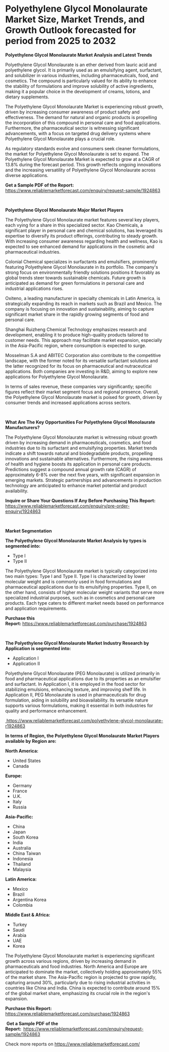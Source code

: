 <p><h1>Polyethylene Glycol Monolaurate Market Size, Market Trends, and Growth Outlook forecasted for period from 2025 to 2032</h1></p><p><strong>Polyethylene Glycol Monolaurate Market Analysis and Latest Trends</strong></p>
<p><p>Polyethylene Glycol Monolaurate is an ether derived from lauric acid and polyethylene glycol. It is primarily used as an emulsifying agent, surfactant, and solubilizer in various industries, including pharmaceuticals, food, and cosmetics. The compound is particularly valued for its ability to enhance the stability of formulations and improve solubility of active ingredients, making it a popular choice in the development of creams, lotions, and dietary supplements.</p><p>The Polyethylene Glycol Monolaurate Market is experiencing robust growth, driven by increasing consumer awareness of product safety and effectiveness. The demand for natural and organic products is propelling the incorporation of this compound in personal care and food applications. Furthermore, the pharmaceutical sector is witnessing significant advancements, with a focus on targeted drug delivery systems where Polyethylene Glycol Monolaurate plays a crucial role.</p><p>As regulatory standards evolve and consumers seek cleaner formulations, the market for Polyethylene Glycol Monolaurate is set to expand. The Polyethylene Glycol Monolaurate Market is expected to grow at a CAGR of 13.8% during the forecast period. This growth reflects ongoing innovations and the increasing versatility of Polyethylene Glycol Monolaurate across diverse applications.</p></p>
<p><strong>Get a Sample PDF of the Report:&nbsp;</strong> <a href="https://www.reliablemarketforecast.com/enquiry/request-sample/1924863?utm_campaign=3324&utm_medium=2&utm_source=Github&utm_content=ia&utm_term=28032025&utm_id=polyethylene-glycol-monolaurate">https://www.reliablemarketforecast.com/enquiry/request-sample/1924863</a></p>
<p>&nbsp;</p>
<p><strong>Polyethylene Glycol Monolaurate Major Market Players</strong></p>
<p><p>The Polyethylene Glycol Monolaurate market features several key players, each vying for a share in this specialized sector. Kao Chemicals, a significant player in personal care and chemical solutions, has leveraged its expertise to diversify its product offerings, contributing to steady growth. With increasing consumer awareness regarding health and wellness, Kao is expected to see enhanced demand for applications in the cosmetic and pharmaceutical industries.</p><p>Colonial Chemical specializes in surfactants and emulsifiers, prominently featuring Polyethylene Glycol Monolaurate in its portfolio. The company's strong focus on environmentally friendly solutions positions it favorably as global trends steer towards sustainable chemicals. Future growth is anticipated as demand for green formulations in personal care and industrial applications rises.</p><p>Oxiteno, a leading manufacturer in specialty chemicals in Latin America, is strategically expanding its reach in markets such as Brazil and Mexico. The company is focusing on innovation and sustainability, aiming to capture significant market share in the rapidly growing segments of food and personal care.</p><p>Shanghai Ruizheng Chemical Technology emphasizes research and development, enabling it to produce high-quality products tailored to customer needs. This approach may facilitate market expansion, especially in the Asia-Pacific region, where consumption is expected to surge.</p><p>Mosselman S.A and ABITEC Corporation also contribute to the competitive landscape, with the former noted for its versatile surfactant solutions and the latter recognized for its focus on pharmaceutical and nutraceutical applications. Both companies are investing in R&D, aiming to explore new applications for Polyethylene Glycol Monolaurate.</p><p>In terms of sales revenue, these companies vary significantly; specific figures reflect their market segment focus and regional presence. Overall, the Polyethylene Glycol Monolaurate market is poised for growth, driven by consumer trends and increased applications across sectors.</p></p>
<p>&nbsp;</p>
<p><strong>What Are The Key Opportunities For Polyethylene Glycol Monolaurate Manufacturers?</strong></p>
<p><p>The Polyethylene Glycol Monolaurate market is witnessing robust growth driven by increasing demand in pharmaceuticals, cosmetics, and food industries due to its surfactant and emulsifying properties. Market trends indicate a shift towards natural and biodegradable products, propelling innovations and sustainable alternatives. Furthermore, the rising awareness of health and hygiene boosts its application in personal care products. Predictions suggest a compound annual growth rate (CAGR) of approximately 6-8% over the next five years, with significant expansion in emerging markets. Strategic partnerships and advancements in production technology are anticipated to enhance market potential and product availability.</p></p>
<p><strong>Inquire or Share Your Questions If Any Before Purchasing This Report:</strong> <a href="https://www.reliablemarketforecast.com/enquiry/pre-order-enquiry/1924863?utm_campaign=3324&utm_medium=2&utm_source=Github&utm_content=ia&utm_term=28032025&utm_id=polyethylene-glycol-monolaurate">https://www.reliablemarketforecast.com/enquiry/pre-order-enquiry/1924863</a></p>
<p>&nbsp;</p>
<p><strong>Market Segmentation</strong></p>
<p><strong>The Polyethylene Glycol Monolaurate Market Analysis by types is segmented into:</strong></p>
<p><ul><li>Type I</li><li>Type II</li></ul></p>
<p><p>The Polyethylene Glycol Monolaurate market is typically categorized into two main types: Type I and Type II. Type I is characterized by lower molecular weight and is commonly used in food formulations and pharmaceutical applications due to its emulsifying properties. Type II, on the other hand, consists of higher molecular weight variants that serve more specialized industrial purposes, such as in cosmetics and personal care products. Each type caters to different market needs based on performance and application requirements.</p></p>
<p><strong>Purchase this Report:&nbsp;</strong><a href="https://www.reliablemarketforecast.com/purchase/1924863?utm_campaign=3324&utm_medium=2&utm_source=Github&utm_content=ia&utm_term=28032025&utm_id=polyethylene-glycol-monolaurate">https://www.reliablemarketforecast.com/purchase/1924863</a></p>
<p>&nbsp;</p>
<p><strong>The Polyethylene Glycol Monolaurate Market Industry Research by Application is segmented into:</strong></p>
<p><ul><li>Application I</li><li>Application II</li></ul></p>
<p><p>Polyethylene Glycol Monolaurate (PEG Monolaurate) is utilized primarily in food and pharmaceutical applications due to its properties as an emulsifier and surfactant. In Application I, it is employed in the food sector for stabilizing emulsions, enhancing texture, and improving shelf life. In Application II, PEG Monolaurate is used in pharmaceuticals for drug formulation, aiding in solubility and bioavailability. Its versatile nature supports various formulations, making it essential in both industries for quality and performance enhancement.</p></p>
<p><a href="https://www.reliablemarketforecast.com/polyethylene-glycol-monolaurate-r1924863?utm_campaign=3324&utm_medium=2&utm_source=Github&utm_content=ia&utm_term=28032025&utm_id=polyethylene-glycol-monolaurate">&nbsp;https://www.reliablemarketforecast.com/polyethylene-glycol-monolaurate-r1924863</a></p>
<p><strong>In terms of Region, the Polyethylene Glycol Monolaurate Market Players available by Region are:</strong></p>
<p>
    <p> <strong> North America: </strong>
        <ul>
            <li>United States</li>
            <li>Canada</li>
        </ul>
        </p> 
    <p> <strong> Europe: </strong>
        <ul>
            <li>Germany</li>
            <li>France</li>
            <li>U.K.</li>
            <li>Italy</li>
            <li>Russia</li>
        </ul>
        </p> 
    <p> <strong> Asia-Pacific: </strong>
        <ul>
            <li>China</li>
            <li>Japan</li>
            <li>South Korea</li>
            <li>India</li>
            <li>Australia</li>
            <li>China Taiwan</li>
            <li>Indonesia</li>
            <li>Thailand</li>
            <li>Malaysia</li>
        </ul>
        </p> 
    <p> <strong> Latin America: </strong>
        <ul>
            <li>Mexico</li>
            <li>Brazil</li>
            <li>Argentina Korea</li>
            <li>Colombia</li>
        </ul>
        </p> 
    <p> <strong> Middle East & Africa: </strong>
        <ul>
            <li>Turkey</li>
            <li>Saudi</li>
            <li>Arabia</li>
            <li>UAE</li>
            <li>Korea</li>
        </ul>
    </p>
    </p>
<p><p>The Polyethylene Glycol Monolaurate market is experiencing significant growth across various regions, driven by increasing demand in pharmaceuticals and food industries. North America and Europe are anticipated to dominate the market, collectively holding approximately 55% of the market share. The Asia-Pacific region is projected to grow rapidly, capturing around 30%, particularly due to rising industrial activities in countries like China and India. China is expected to contribute around 15% of the global market share, emphasizing its crucial role in the region's expansion.</p></p>
<p><strong>Purchase this Report: </strong><a href="https://www.reliablemarketforecast.com/purchase/1924863?utm_campaign=3324&utm_medium=2&utm_source=Github&utm_content=ia&utm_term=28032025&utm_id=polyethylene-glycol-monolaurate">https://www.reliablemarketforecast.com/purchase/1924863</a></p>
<p>&nbsp;<strong>Get a Sample PDF of the Report:&nbsp;&nbsp;</strong><a href="https://www.reliablemarketforecast.com/enquiry/request-sample/1924863?utm_campaign=3324&utm_medium=2&utm_source=Github&utm_content=ia&utm_term=28032025&utm_id=polyethylene-glycol-monolaurate">https://www.reliablemarketforecast.com/enquiry/request-sample/1924863</a></p>
<p><strong></strong></p>
<p>Check more reports on <a href="https://www.reliablemarketforecast.com/?utm_campaign=3324&utm_medium=2&utm_source=Github&utm_content=ia&utm_term=28032025&utm_id=polyethylene-glycol-monolaurate">https://www.reliablemarketforecast.com/</a></p>